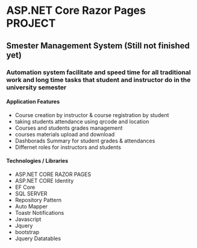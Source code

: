# ASP.NET Core Razor Pages PROJECT
## Smester Management System (Still not finished yet)
### Automation system facilitate and speed time for all traditional work and long time tasks that student and instructor do in the university semester 

#### Application Features

* Course creation by instructor & course registration by student
* taking students attendance using qrcode and location
* Courses and students grades management 
* courses materials upload and download
* Dashborads Summary for student grades & attendances 
* Differnet roles for instructors and students 


#### Technologies / Libraries

* ASP.NET CORE RAZOR PAGES
* ASP.NET CORE Identity
* EF Core
* SQL SERVER
* Repository Pattern 
* Auto Mapper
* Toastr Notifications
* Javascript 
* Jquery
* bootstrap
* Jquery Datatables

